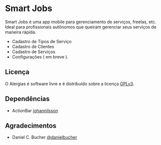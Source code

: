 Smart Jobs
======
Smart Jobs é uma app mobile para gerenciamento de serviços, freelas, etc. Ideal para profissionais autônomos que queiram gerenciar seus serviços de maneira rápida.
- Cadastro de Tipos de Serviço
- Cadastro de Clientes
- Cadastro de Serviços
- Configurações ( em breve ).

Licença
-------
O Alergias é software livre e é distribuído sobre a licença [GPLv3](http://www.gnu.org/licenses/gpl-3.0.html).


Dependências
-------
- ActionBar [johannilsson](https://github.com/johannilsson/android-actionbar)


Agradecimentos
-------
- Daniel C. Bucher [@danielbucher](https://github.com/danielbucher/)

